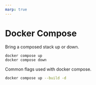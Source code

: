 ```yaml
---
marp: true
---
```


# Docker Compose

Bring a composed stack up or down.
```bash
docker compose up
docker compose down
```

Common flags used with docker compose.
```bash
docker compose up --build -d
```